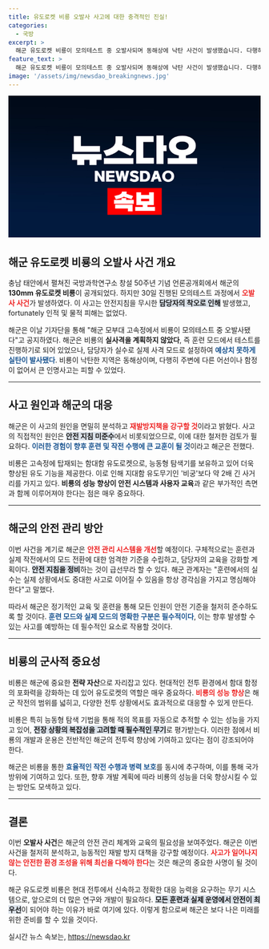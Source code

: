 ```yaml
---
title: 유도로켓 비룡 오발사 사고에 대한 충격적인 진실!
categories:
  - 국방
excerpt: >
  해군 유도로켓 비룡이 모의테스트 중 오발사되며 동해상에 낙탄 사건이 발생했습니다. 다행히 인명 피해는 없었으나, 해군은 안전지침 미준수 원인을 분석하고 재발 방지책을 마련할 예정입니다. 클릭해 사건의 전말을 확인해보세요!
feature_text: >
  해군 유도로켓 비룡이 모의테스트 중 오발사되며 동해상에 낙탄 사건이 발생했습니다. 다행히 인명 피해는 없었으나, 해군은 안전지침 미준수 원인을 분석하고 재발 방지책을 마련할 예정입니다. 클릭해 사건의 전말을 확인해보세요!
image: '/assets/img/newsdao_breakingnews.jpg'
---
```


<p><img src="/assets/img/newsdao_breakingnews.jpg" alt="ontimetimes 속보" /></p>

<h2 data-ke-size="size26">해군 유도로켓 비룡의 오발사 사건 개요</h2>

<p data-ke-size="size16">충남 태안에서 펼쳐진 국방과학연구소 창설 50주년 기념 언론공개회에서 해군의 <b>130mm 유도로켓 비룡</b>이 공개되었다. 하지만 30일 진행된 모의테스트 과정에서 <b><span style="color: #ee2323;">오발사 사건</span></b>가 발생하였다. 이 사고는 안전지침을 무시한 <b><span style="background-color: #21538527;">담당자의 착오로 인해</span></b> 발생했고, fortunately 인적 및 물적 피해는 없었다.</p>

<p data-ke-size="size16">해군은 이날 기자단을 통해 "해군 모부대 고속정에서 비룡이 모의테스트 중 오발사됐다"고 공지하였다. 해군은 비룡의 <b>실사격을 계획하지 않았다</b>, 즉 훈련 모드에서 테스트를 진행하기로 되어 있었으나, 담당자가 실수로 실제 사격 모드로 설정하여 <b><span style="color: #1a5490;">예상치 못하게 실탄이 발사됐다</span></b>. 비룡이 낙탄한 지역은 동해상이며, 다행히 주변에 다른 어선이나 함정이 없어서 큰 인명사고는 피할 수 있었다.</p>

<hr>

<h2 data-ke-size="size26">사고 원인과 해군의 대응</h2>

<p data-ke-size="size16">해군은 이 사고의 원인을 면밀히 분석하고 <b><span style="color: #ee2323;">재발방지책을 강구할 것</span></b>이라고 밝혔다. 사고의 직접적인 원인은 <b><span style="background-color: #21538527;">안전 지침 미준수</span></b>에서 비롯되었으므로, 이에 대한 철저한 검토가 필요하다. <b><span style="color: #1a5490;">이러한 경험이 향후 훈련 및 작전 수행에 큰 교훈이 될 것</span></b>이라고 해군은 전했다.</p>

<p data-ke-size="size16">비룡은 고속정에 탑재되는 함대함 유도로켓으로, 능동형 탐색기를 보유하고 있어 더욱 향상된 유도 기능을 제공한다. 이로 인해 지대함 유도무기인 '비궁'보다 약 2배 긴 사거리를 가지고 있다. <b>비룡의 성능 향상이 안전 시스템과 사용자 교육</b>과 같은 부가적인 측면과 함께 이루어져야 한다는 점은 매우 중요하다.</p>

<hr>

<h2 data-ke-size="size26">해군의 안전 관리 방안</h2>

<p data-ke-size="size16">이번 사건을 계기로 해군은 <b><span style="color: #ee2323;">안전 관리 시스템을 개선</span></b>할 예정이다. 구체적으로는 훈련과 실제 작전에서의 모드 전환에 대한 엄격한 기준을 수립하고, 담당자의 교육을 강화할 계획이다. <b><span style="background-color: #21538527;">안전 지침을 정비</span></b>하는 것이 급선무라 할 수 있다. 해군 관계자는 "훈련에서의 실수는 실제 상황에서도 중대한 사고로 이어질 수 있음을 항상 경각심을 가지고 명심해야 한다"고 말했다.</p>

<p data-ke-size="size16">따라서 해군은 정기적인 교육 및 훈련을 통해 모든 인원이 안전 기준을 철저히 준수하도록 할 것이다. <b><span style="color: #1a5490;">훈련 모드와 실제 모드의 명확한 구분은 필수적이다</span></b>, 이는 향후 발생할 수 있는 사고를 예방하는 데 필수적인 요소로 작용할 것이다.</p>

<hr>

<h2 data-ke-size="size26">비룡의 군사적 중요성</h2>

<p data-ke-size="size16">비룡은 해군에 중요한 <b>전략 자산</b>으로 자리잡고 있다. 현대적인 전투 환경에서 함대 함정의 포화력을 강화하는 데 있어 유도로켓의 역할은 매우 중요하다. <b><span style="color: #ee2323;">비룡의 성능 향상</span></b>은 해군 작전의 범위를 넓히고, 다양한 전투 상황에서도 효과적으로 대응할 수 있게 만든다.</p>

<p data-ke-size="size16">비룡은 특히 능동형 탐색 기법을 통해 적의 목표를 자동으로 추적할 수 있는 성능을 가지고 있어, <b><span style="background-color: #21538527;">전장 상황의 복잡성을 고려할 때 필수적인 무기</span></b>로 평가받는다. 이러한 점에서 비룡의 개발과 운용은 전반적인 해군의 전투력 향상에 기여하고 있다는 점이 강조되어야 한다.</p>

<p data-ke-size="size16">해군은 비룡을 통한 <b><span style="color: #1a5490;">효율적인 작전 수행과 병력 보호</span></b>를 동시에 추구하며, 이를 통해 국가 방위에 기여하고 있다. 또한, 향후 개발 계획에 따라 비룡의 성능을 더욱 향상시킬 수 있는 방안도 모색하고 있다.</p>

<hr>

<h2 data-ke-size="size26">결론</h2>

<p data-ke-size="size16">이번 <b>오발사 사건</b>은 해군의 안전 관리 체계와 교육의 필요성을 보여주었다. 해군은 이번 사건을 철저히 분석하고, 능동적인 재발 방지 대책을 강구할 예정이다. <b><span style="color: #ee2323;">사고가 일어나지 않는 안전한 환경 조성을 위해 최선을 다해야 한다</span></b>는 것은 해군의 중요한 사명이 될 것이다.</p>

<p data-ke-size="size16">해군 유도로켓 비룡은 현대 전투에서 신속하고 정확한 대응 능력을 요구하는 무기 시스템으로, 앞으로의 더 많은 연구와 개발이 필요하다. <b><span style="background-color: #21538527;">모든 훈련과 실제 운영에서 안전이 최우선</span></b>이 되어야 하는 이유가 바로 여기에 있다. 이렇게 함으로써 해군은 보다 나은 미래를 위한 준비를 할 수 있을 것이다.</p>
실시간 뉴스 속보는, <a href="https://newsdao.kr" rel="dofollow">https://newsdao.kr</a>


